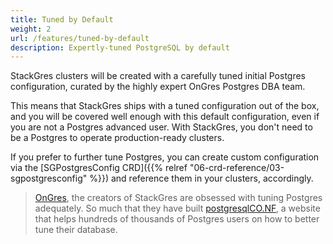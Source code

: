 ```yaml
---
title: Tuned by Default
weight: 2
url: /features/tuned-by-default
description: Expertly-tuned PostgreSQL by default
---
```


StackGres clusters will be created with a carefully tuned initial Postgres configuration, curated by the highly expert OnGres Postgres DBA team.

This means that StackGres ships with a tuned configuration out of the box, and you will be covered well enough with this default configuration, even if you are not a Postgres advanced user.
With StackGres, you don't need to be a Postgres to operate production-ready clusters.

If you prefer to further tune Postgres, you can create custom configuration via the [SGPostgresConfig CRD]({{% relref "06-crd-reference/03-sgpostgresconfig" %}}) and reference them in your clusters, accordingly.

> [OnGres](https://ongres.com/), the creators of StackGres are obsessed with tuning Postgres adequately.
> So much that they have built [postgresqlCO.NF](https://postgresqlco.nf/), a website that helps hundreds of thousands of Postgres users on how to better tune their database.

<!-- TODO examples -->